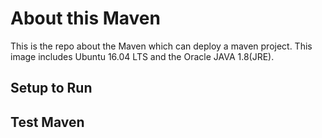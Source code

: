 # About this Maven
This is the repo about the Maven which can deploy a maven project.
This image includes Ubuntu 16.04 LTS and the Oracle JAVA 1.8(JRE).

## Setup to Run

## Test Maven


